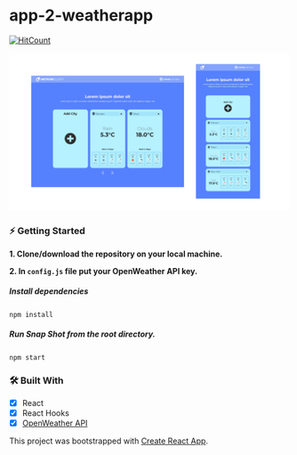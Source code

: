# app-2-weatherapp

[![HitCount](http://hits.dwyl.com/jstrzyzykowski/app-2-weatherapp.svg)](http://hits.dwyl.com/jstrzyzykowski/app-2-weatherapp)

![](/project-showcase.png)

### ⚡ Getting Started

**1. Clone/download the repository on your local machine.**

**2. In `config.js` file put your OpenWeather API key.**

##### Install dependencies

`npm install`

##### Run Snap Shot from the root directory.

`npm start`

### 🛠 Built With

- [x] React
- [x] React Hooks
- [x] [OpenWeather API](https://openweathermap.org/api)

This project was bootstrapped with [Create React App](https://github.com/facebook/create-react-app).
